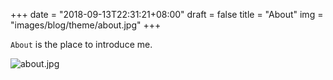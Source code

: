 +++
date = "2018-09-13T22:31:21+08:00"
draft = false
title = "About"
img = "images/blog/theme/about.jpg"
+++

`About` is the place to introduce me. 

![about.jpg](https://i.loli.net/2019/10/12/rk8QpoEUwaTNGCB.jpg)